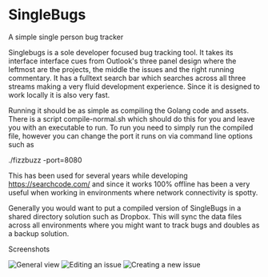 # SingleBugs
A simple single person bug tracker

Singlebugs is a sole developer focused bug tracking tool. It takes its interface interface 
cues from Outlook's three panel design where the leftmost are the projects, the middle the
issues and the right running commentary. It has a fulltext search bar which searches
across all three streams making a very fluid development experience. Since it is designed
to work locally it is also very fast.

Running it should be as simple as compiling the Golang code and assets. There is a script
compile-normal.sh which should do this for you and leave you with an executable to run. To
run you need to simply run the compiled file, however you can change the port it runs on
via command line options such as

./fizzbuzz -port=8080

This has been used for several years while developing https://searchcode.com/ and since it works
100% offline has been a very useful when working in environments where network connectivity is 
spotty. 

Generally you would want to put a compiled version of SingleBugs in a shared
directory solution such as Dropbox. This will sync the data files across all environments where you
might want to track bugs and doubles as a backup solution.

Screenshots

![General view](http://www.boyter.org/wp-content/uploads/2013/09/screenshot1.png)
![Editing an issue](http://www.boyter.org/wp-content/uploads/2013/09/screenshot2.png)
![Creating a new issue](http://www.boyter.org/wp-content/uploads/2013/09/screenshot3.png)
